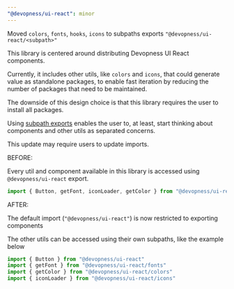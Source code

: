 ```yaml
---
"@devopness/ui-react": minor
---
```


Moved `colors`, `fonts`, `hooks`, `icons` to subpaths exports `"@devopness/ui-react/<subpath>"`

This library is centered around distributing Devopness UI React components.

Currently, it includes other utils, like `colors` and `icons`, that could generate value as standalone packages,
to enable fast iteration by reducing the number of packages that need to be maintained.

The downside of this design choice is that this library requires the user to install all packages.

Using [subpath exports](https://nodejs.org/docs/v22.11.0/api/packages.html#subpath-exports) enables the user to, at least, start thinking about components and other utils as separated concerns.

This update may require users to update imports.

BEFORE:

Every util and component available in this library is accessed using `@devopness/ui-react` export.

```ts
import { Button, getFont, iconLoader, getColor } from "@devopness/ui-react"
```

AFTER:

The default import (`"@devopness/ui-react"`) is now restricted to exporting components

The other utils can be accessed using their own subpaths, like the example below

```ts
import { Button } from "@devopness/ui-react"
import { getFont } from "@devopness/ui-react/fonts"
import { getColor } from "@devopness/ui-react/colors"
import { iconLoader } from "@devopness/ui-react/icons"
```
